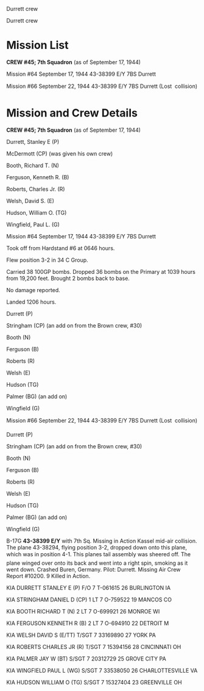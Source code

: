 





Durrett crew






 




Durrett crew

# Mission List

**CREW #45; 7th Squadron** (as of September 17, 1944\)

Mission #64 September 17, 1944 43-38399 E/Y 7BS Durrett

Mission #66 September 22, 1944 43-38399 E/Y 7BS Durrett
(Lost  collision)

# Mission and Crew Details

**CREW #45; 7th Squadron** (as of September 17, 1944\)

Durrett, Stanley E (P)

McDermott (CP) (was given his own crew)

Booth, Richard T. (N)

Ferguson, Kenneth R. (B)

Roberts, Charles Jr. (R)

Welsh, David S. (E)

Hudson, William O. (TG)

Wingfield, Paul L. (G)

Mission #64 September 17, 1944 43-38399 E/Y 7BS Durrett

Took off from Hardstand #6 at 0646 hours.

Flew position 3-2 in 34 C Group.

Carried 38 100GP bombs. Dropped 36 bombs on the Primary at
1039 hours from 19,200 feet. Brought 2 bombs back to base.

No damage reported.

Landed 1206 hours.

Durrett (P)

Stringham (CP) (an add on from the Brown crew, #30)

Booth (N)

Ferguson (B)

Roberts (R)

Welsh (E)

Hudson (TG)

Palmer (BG) (an add on)

Wingfield (G)

Mission #66 September 22, 1944 43-38399 E/Y 7BS Durrett
(Lost  collision)

Durrett (P)

Stringham (CP) (an add on from the Brown crew, #30)

Booth (N)

Ferguson (B)

Roberts (R)

Welsh (E)

Hudson (TG)

Palmer (BG) (an add on)

Wingfield (G)

B-17G **43-38399 E/Y** with 7th Sq. Missing in Action
Kassel mid-air collision. The plane 43-38294, flying position 3-2, dropped
down onto this plane, which was in position 4-1. This planes tail assembly was
sheered off. The plane winged over onto its back and went into a right spin,
smoking as it went down. Crashed Buren, Germany. Pilot: Durrett. Missing Air
Crew Report #10200. 9 Killed in Action.

KIA DURRETT STANLEY E
(P)
F/O
7
T-061615
26 BURLINGTON IA

KIA STRINGHAM DANIEL D
(CP)
1 LT
7
O-759522
19 MANCOS CO

KIA BOOTH RICHARD T
(N)
2 LT
7
O-699921
26 MONROE WI

KIA FERGUSON KENNETH R
(B)
2 LT
7
O-694910
22 DETROIT M

KIA WELSH DAVID S
(E/TT)
T/SGT
7
33169890
27 YORK PA

KIA ROBERTS CHARLES JR
(R)
T/SGT
7
15394156
28 CINCINNATI OH

KIA PALMER JAY W
(BT)
S/SGT
7
20312729
25 GROVE CITY PA

KIA WINGFIELD PAUL L
(WG)
S/SGT
7
33538050
26 CHARLOTTESVILLE
VA

KIA HUDSON WILLIAM O
(TG)
S/SGT
7
15327404
23 GREENVILLE OH




